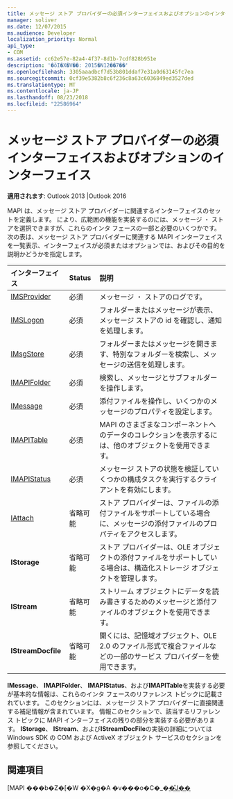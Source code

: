 ```yaml
---
title: メッセージ ストア プロバイダーの必須インターフェイスおよびオプションのインターフェイス
manager: soliver
ms.date: 12/07/2015
ms.audience: Developer
localization_priority: Normal
api_type:
- COM
ms.assetid: cc62e57e-82a4-4f37-8d1b-7cdf828b951e
description: '�ŏI�X�V��: 2015�N12��7��'
ms.openlocfilehash: 3305aaadbcf7d53b801ddaf7e31a0d63145fc7ea
ms.sourcegitcommit: 0cf39e5382b8c6f236c8a63c6036849ed3527ded
ms.translationtype: MT
ms.contentlocale: ja-JP
ms.lasthandoff: 08/23/2018
ms.locfileid: "22586964"
---
```

# <a name="required-and-optional-interfaces-for-message-store-providers"></a>メッセージ ストア プロバイダーの必須インターフェイスおよびオプションのインターフェイス

 
  
**適用されます**: Outlook 2013 |Outlook 2016 
  
MAPI は、メッセージ ストア プロバイダーに関連するインターフェイスのセットを定義します。 により、広範囲の機能を実装するのには、メッセージ ・ ストアを選択できますが、これらのインタ フェースの一部と必要のいくつかです。 次の表は、メッセージ ストア プロバイダーに関連する MAPI インターフェイスを一覧表示、インターフェイスが必須またはオプションでは、およびその目的を説明かどうかを指定します。
  
|**インターフェイス**|**Status**|**説明**|
|:-----|:-----|:-----|
|[IMSProvider](imsprovideriunknown.md) <br/> |必須  <br/> |メッセージ ・ ストアのログです。  <br/> |
|[IMSLogon](imslogoniunknown.md) <br/> |必須  <br/> |フォルダーまたはメッセージが表示、メッセージ ストアの id を確認し、通知を処理します。  <br/> |
|[IMsgStore](imsgstoreimapiprop.md) <br/> |必須  <br/> |フォルダーまたはメッセージを開きます、特別なフォルダーを検索し、メッセージの送信を処理します。  <br/> |
|[IMAPIFolder](imapifolderimapicontainer.md) <br/> |必須  <br/> |検索し、メッセージとサブフォルダーを操作します。  <br/> |
|[IMessage](imessageimapiprop.md) <br/> |必須  <br/> |添付ファイルを操作し、いくつかのメッセージのプロパティを設定します。  <br/> |
|[IMAPITable](imapitableiunknown.md) <br/> |必須  <br/> |MAPI のさまざまなコンポーネントへのデータのコレクションを表示するには、他のオブジェクトを使用できます。  <br/> |
|[IMAPIStatus](imapistatusimapiprop.md) <br/> |必須  <br/> |メッセージ ストアの状態を検証していくつかの構成タスクを実行するクライアントを有効にします。  <br/> |
|[IAttach](iattachimapiprop.md) <br/> |省略可能  <br/> |ストア プロバイダーは、ファイルの添付ファイルをサポートしている場合に、メッセージの添付ファイルのプロパティをアクセスします。  <br/> |
|**IStorage** <br/> |省略可能  <br/> |ストア プロバイダーは、OLE オブジェクトの添付ファイルをサポートしている場合は、構造化ストレージ オブジェクトを管理します。  <br/> |
|**IStream** <br/> |省略可能  <br/> |ストリーム オブジェクトにデータを読み書きするためのメッセージと添付ファイルのオブジェクトを使用できます。  <br/> |
|**IStreamDocfile** <br/> |省略可能  <br/> |開くには、記憶域オブジェクト、OLE 2.0 のファイル形式で複合ファイルなどの一部のサービス プロバイダーを使用できます。  <br/> |
   
**IMessage**、 **IMAPIFolder**、 **IMAPIStatus**、および**IMAPITable**を実装する必要が基本的な情報は、これらのインタ フェースのリファレンス トピックに記載されています。 このセクションには、メッセージ ストア プロバイダーに直接関連する補足情報が含まれています。 情報このセクションで、該当するリファレンス トピックに MAPI インターフェイスの残りの部分を実装する必要があります。 **IStorage**、 **IStream**、および**IStreamDocFile**の実装の詳細については Windows SDK の COM および ActiveX オブジェクト サービスのセクションを参照してください。
  
## <a name="see-also"></a>関連項目



[MAPI ���b�Z�[�W �X�g�A �v���o�C�_�[�̊J��](developing-a-mapi-message-store-provider.md)

